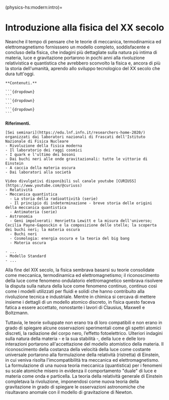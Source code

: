 (physics-hs:modern:intro)=
# Introduzione alla fisica del XX secolo

Neanche il tempo di pensare che le teorie di meccanica, termodinamica ed elettromagnetismo fornisssero un modello completo, soddisfacente e concluso della fisica, che indagini più dettagliate sulla natura pù intima di materia, luce e gravitazione portarono in pochi anni alla rivoluzione relativistica e quantistica che avrebbero sconvolto la fisica e, ancora di più la storia dell'umanità, aprendo allo sviluppo tecnologico del XX secolo che dura tutt'oggi.

````{only} html
**Contenuti.**

```{dropdown}
```
```{dropdown}
```
```{dropdown}
```

````

**Riferimenti.**
```{dropdown} INFN - Pomeriggi di scienza 2020 dell'INFN
[Sei seminari](https://edu.lnf.infn.it/researchers-home-2020/) organizzati dai laboratori nazionali di Frascati dell'Istituto Nazionale di Fisica Nucleare
- Rivoluzione della fisica moderna
- Il laboratorio dei raggi cosmici
- I quark e l'ultimo dei bosoni
- Dai buchi neri alle onde gravitazionali: tutte le vittorie di Einstein
- A caccia della materia oscura
- Dai laboratori alla società
```
```{dropdown} CURIUSS - video divulgativi
Video divulgativi disponibili sul canale youtube [CURIUSS](https://www.youtube.com/@curiuss)
- Relatività
- Meccanica quantistica
  - La storia della radioattività (serie)
  - Il principio di indeterminazione - breve storia delle origini della meccanica quantistica
  - Antimateria (serie)
- Astronomia
  - Geni impolverati: Henrietta Lewitt e la misura dell'universo; Cecilia Payne-Gaposckin e la composizione delle stelle; la scoperta dei buchi neri; la materia oscura
  - Buchi neri
  - Cosmologia: energia oscura e la teoria del big bang
  - Materia oscura

```
```{dropdown} La Fisica Che Non Ti Aspetti
- ...
- Modello Standard
- ...
```

<!-- LLM summary + my updates -->
Alla fine del XIX secolo, la fisica sembrava basarsi su teorie consolidate come meccanica, termodinamica ed elettromagnetismo; il riconoscimento della luce come fenomeno ondulatorio elettromagnetico sembrava risolvere la disputa sulla natura della luce come fenomeno continuo, continuo così come i modelli utilizzati per fluidi e solidi che hanno contribuito alla rivoluzione tecnica e industriale. Mentre in chimica si cercava di mettere insieme i dettagli di un modello atomico discreto, in fisica questo faceva fatica a essere accettato, nonostante i lavori di Clausius, Maxwell e Boltzmann.

Tuttavia, le teorie sviluppate non erano tra di loro compatibili e non erano in grado di spiegare alcune osservazioni sperimentali come gli spettri atomici discreti, la radiazione del corpo nero, l’effetto fotoelettrico. Ulteriori indagini sulla natura della materia - e la sua stabilità -, della luce e delle loro interazioni portarono all'accettazione del modello atomistico della materia.
Il riconoscimento della costanza della velocità della luce come costante universale portarono alla formulazione della relatività (ristretta) di Einstein, in cui veniva risolta l'imcompatibilità tra meccanica ed elettromagnetismo. La formulazione di una nuova teoria meccanica (quantistica) per i fenomeni su scale atomiche misero in evidenza il comportamento "duale" di luce e materia come onda e particella.
La teoria della relatività generale di Einstein completava la rivoluzione, imponendosi come nuova teoria della gravitazione in grado di spiegare le osservazioni astronomiche che risultavano anomale con il modello di gravitazione di Newton.



<!-- original version
Alla fine del XIX secolo, la fisica ha a disposizione alcune teorie mature - meccanica, teromdinamica, ed eletteromagnetismo - per la descrizione e la previsione di fenomeni fisicie applicazioni di successo.

L'identificazione della luce come fenomeno ondulatorio sembra poi fornire una risposta definitiva all'indagine sulla natura della luce. Un modello continuo della luce si accompagna ai modelli continui usati in meccanica per la descrizione dei fluidi e dei solidi che, insieme alla termodinamica hanno permesso il forte progresso tecnico e industriale del secolo.

Il modello atomico, discreto, della natura sembra evidente ai chimici, ma fatica a trovare spazio in fisica.

Ma quando sembra che la materia abbia raggiunto uno stato definitivo, si iniziano a intravvedere delle crepe con nuove esperienze che non riescono ad essere spiegate con le teorie formulate fino ad allora: effetti di interazione materia/elettricità  (piezoelettrico, Peltier,...), luce/materia (spettro di corpo nero, effetto fotoelettrico), spettri di assorbimento ed emissione discreti, fluorescenza e fosforescenza. A queste esperienze, si aggiunge l'incompatibilità tra la teoria meccanica classica e l'elettromagnetismo (che porterà alla relatività ristretta) e alcune osservazioni astronomiche (precessione perielio di Mercurio) sono discordi con la teoria classica della gravitazione di Newton (e questo porterà alla relatività generale).

Nuove e più approfondite indagini sulla natura della materia e della luce e sulla loro interazione, condurranno all'affermazione di una nuova meccanica, a una nuova teoria della gravitazione e all'affermazione del modello atomico della materia (approccio di meccanica statistica): a partire dall'indagine sulla stabilità della materia (la radioattività) verranno formulati modelli di atomo, e successivamente a una teoria in grado di descrivere i fenomeni a livello atomico: la meccanica quantistica. 
-->

<!-- LLM cleaned version
Alla fine del XIX secolo, la fisica dispone di teorie consolidate come la meccanica classica, la termodinamica e l’elettromagnetismo, che offrono strumenti efficaci per descrivere e prevedere fenomeni fisici e per sviluppare applicazioni tecnologiche di grande successo.

La luce, identificata come un fenomeno ondulatorio, sembra finalmente risolvere l’antico dibattito sulla sua natura. Questo modello continuo della luce si integra perfettamente con i modelli utilizzati in meccanica per descrivere fluidi e solidi, e insieme alla termodinamica, ha contribuito in modo determinante ai progressi tecnici e industriali del secolo.

Tuttavia, mentre la chimica adotta un modello discreto della materia basato sull’esistenza degli atomi, in fisica questa visione fatica a trovare piena accettazione.

Proprio quando sembra che la descrizione della materia sia ormai definitiva, iniziano a emergere risultati sperimentali che mettono in crisi le teorie consolidate. Tra questi, fenomeni di interazione tra materia ed elettricità (effetti piezoelettrico, Peltier), tra luce e materia (spettro del corpo nero, effetto fotoelettrico), spettri di assorbimento ed emissione discreti, fluorescenza e fosforescenza. A queste sfide si aggiunge l’incompatibilità tra la teoria meccanica classica e l’elettromagnetismo, che condurrà allo sviluppo della relatività ristretta, e alcune discrepanze nelle osservazioni astronomiche, come la precessione del perielio di Mercurio, che mettono in discussione la gravitazione newtoniana e preludono alla relatività generale.

Le indagini sempre più approfondite sulla natura della materia, della luce e della loro interazione condurranno a una vera rivoluzione scientifica. Da queste esplorazioni nasceranno una nuova meccanica, una teoria della gravitazione rinnovata e l'affermazione definitiva del modello atomico della materia, consolidato grazie all’approccio statistico. L’indagine sulla stabilità della materia e il fenomeno della radioattività apriranno la strada alla formulazione di modelli atomici e, infine, alla nascita di una teoria capace di descrivere i fenomeni su scala atomica: la meccanica quantistica.
-->

